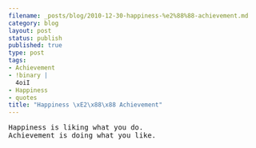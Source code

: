 ```yaml
--- 
filename: _posts/blog/2010-12-30-happiness-%e2%88%88-achievement.md
category: blog
layout: post
status: publish
published: true
type: post
tags: 
- Achievement
- !binary |
  4oiI
- Happiness
- quotes
title: "Happiness \xE2\x88\x88 Achievement"
---
```


<pre>Happiness is liking what you do. 
Achievement is doing what you like.</pre>
